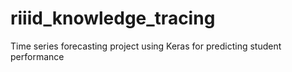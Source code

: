 # riiid_knowledge_tracing
Time series forecasting project using Keras for predicting student performance
